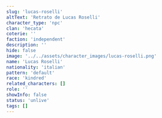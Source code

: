 ```yaml
---
slug: 'lucas-roselli'
altText: 'Retrato de Lucas Roselli'
character_type: 'npc'
clan: 'hecata'
coterie: ''
faction: 'independent'
description: ''
hide: false
image: '../../assets/character_images/lucas-roselli.png'
name: 'Lucas Roselli'
nationality: 'italian'
pattern: 'default'
race: 'kindred'
related_characters: []
role: ''
showInfo: false
status: 'unlive'
tags: []
---
```

